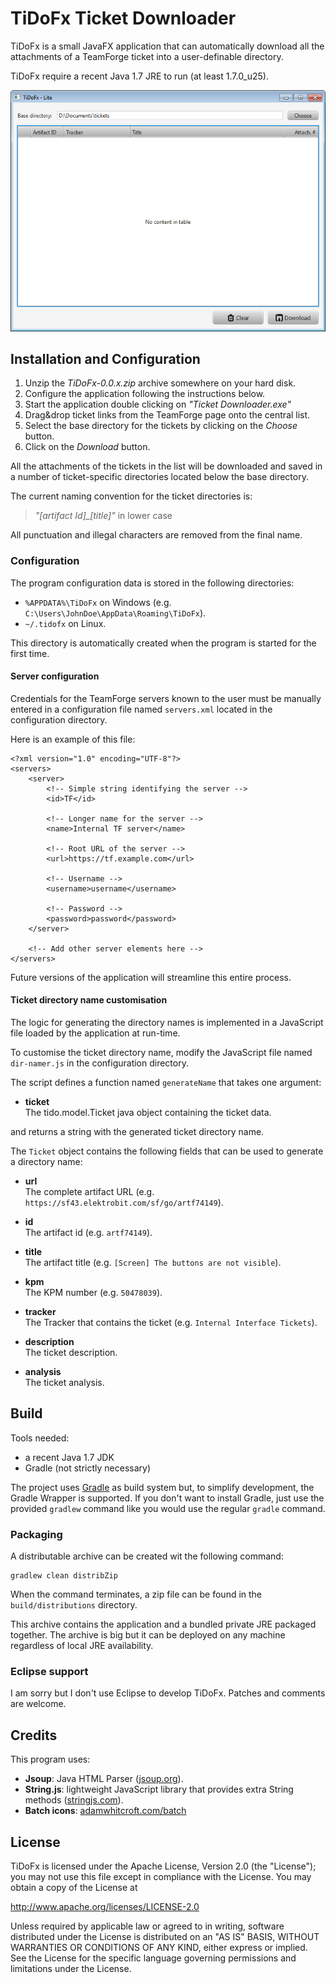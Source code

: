 TiDoFx Ticket Downloader
========================

TiDoFx is a small JavaFX application that can automatically download all the
attachments of a TeamForge ticket into a user-definable directory.

TiDoFx require a recent Java 1.7 JRE to run (at least 1.7.0_u25).

![TiDoFx screenshot](screenshot.png "TiDoFx screenshot")


Installation and Configuration
------------------------------

1. Unzip the _TiDoFx-0.0.x.zip_ archive somewhere on your hard disk.
1. Configure the application following the instructions below.
1. Start the application double clicking on _"Ticket Downloader.exe"_
1. Drag&drop ticket links from the TeamForge page onto the central list.
1. Select the base directory for the tickets by clicking on the _Choose_ button.
1. Click on the _Download_ button.

All the attachments of the tickets in the list will be downloaded and saved
in a number of ticket-specific directories located below the base directory.

The current naming convention for the ticket directories is:

> *"[artifact Id]_[title]"* in lower case

All punctuation and illegal characters are removed from the final name.


### Configuration ###

The program configuration data is stored in the following directories:

* `%APPDATA%\TiDoFx` on Windows (e.g. `C:\Users\JohnDoe\AppData\Roaming\TiDoFx`).
* `~/.tidofx` on Linux.

This directory is automatically created when the program is started for
the first time.


#### Server configuration ####

Credentials for the TeamForge servers known to the user must be manually
entered in a configuration file named `servers.xml` located in the
configuration directory.

Here is an example of this file:

    <?xml version="1.0" encoding="UTF-8"?>
    <servers>
        <server>
            <!-- Simple string identifying the server -->
            <id>TF</id>

            <!-- Longer name for the server -->
            <name>Internal TF server</name>

            <!-- Root URL of the server -->
            <url>https://tf.example.com</url>

            <!-- Username -->
            <username>username</username>

            <!-- Password -->
            <password>password</password>
        </server>

        <!-- Add other server elements here -->
    </servers>


Future versions of the application will streamline this entire process.


#### Ticket directory name customisation ####

The logic for generating the directory names is implemented in a JavaScript
file loaded by the application at run-time.

To customise the ticket directory name, modify the JavaScript file named
`dir-namer.js` in the configuration directory.

The script defines a function named `generateName` that takes one argument:

* __ticket__  
  The tido.model.Ticket java object containing the ticket data.

and returns a string with the generated ticket directory name.

The `Ticket` object contains the following fields that can be used to generate
a directory name:

* __url__  
  The complete artifact URL (e.g. `https://sf43.elektrobit.com/sf/go/artf74149`).

* __id__  
  The artifact id (e.g. `artf74149`).

* __title__  
  The artifact title (e.g. `[Screen] The buttons are not visible`).

* __kpm__  
  The KPM number (e.g. `50478039`).

* __tracker__  
  The Tracker that contains the ticket (e.g. `Internal Interface Tickets`).

* __description__  
  The ticket description.

* __analysis__  
  The ticket analysis.


Build
-----

Tools needed:

* a recent Java 1.7 JDK
* Gradle (not strictly necessary)

The project uses [Gradle] as build system but, to simplify development,
the Gradle Wrapper is supported. If you don't want to install Gradle, just use
the provided `gradlew` command like you would use the regular `gradle` command.


### Packaging ###

A distributable archive can be created wit the following command:

    gradlew clean distribZip

When the command terminates, a zip file can be found in the `build/distributions`
directory. 

This archive contains the application and a bundled private JRE packaged together.
The archive is big but it can be deployed on any machine regardless of local
JRE availability.


### Eclipse support ###

I am sorry but I don't use Eclipse to develop TiDoFx. Patches and comments
are welcome.

[Gradle]: http://www.gradle.org/


Credits
-------

This program uses:

* __Jsoup__: Java HTML Parser ([jsoup.org](http://jsoup.org/)).
* __String.js__: lightweight JavaScript library that provides extra String
  methods ([stringjs.com](http://stringjs.com/)).
* __Batch icons__: [adamwhitcroft.com/batch](http://adamwhitcroft.com/batch/)


License
-------

TiDoFx is licensed under the Apache License, Version 2.0 (the "License");
you may not use this file except in compliance with the License. You may
obtain a copy of the License at

http://www.apache.org/licenses/LICENSE-2.0

Unless required by applicable law or agreed to in writing, software
distributed under the License is distributed on an "AS IS" BASIS,
WITHOUT WARRANTIES OR CONDITIONS OF ANY KIND, either express or implied.
See the License for the specific language governing permissions and
limitations under the License.
